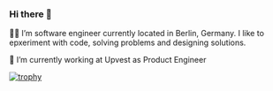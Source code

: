 ### Hi there 👋

👨‍💻 I’m software engineer currently located in Berlin, Germany. I like to epxeriment with code, solving problems and designing solutions.

🔭 I’m currently working at Upvest as Product Engineer

[![trophy](https://github-profile-trophy.vercel.app/?username=gudgl&theme=flat)](https://github.com/ryo-ma/github-profile-trophy)

<!--
**gudgl/gudgl** is a ✨ _special_ ✨ repository because its `README.md` (this file) appears on your GitHub profile.

✍️ Checkout my [blog](https://gudgl.netlify.app)

Here are some ideas to get you started:

- 🔭 I’m currently working at InPlayer as back-end engineer
- 🌱 I’m currently learning ...
- 👯 I’m looking to collaborate on ...
- 🤔 I’m looking for help with ...
- 💬 Ask me about ...
- 📫 How to reach me: ...
- 😄 Pronouns: ...
- ⚡ Fun fact: ...
-->
